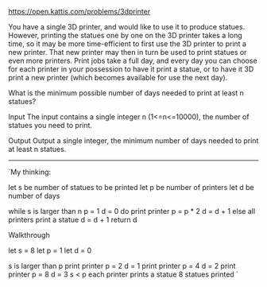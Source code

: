 https://open.kattis.com/problems/3dprinter

You have a single 3D printer, and would like to use it to produce
statues. However, printing the statues one by one on the 3D printer
takes a long time, so it may be more time-efficient to first use 
the 3D printer to print a new printer. That new printer may then in 
turn be used to print statues or even more printers. Print jobs take 
a full day, and every day you can choose for each printer in your 
possession to have it print a statue, or to have it 3D print a new 
printer (which becomes available for use the next day).

What is the minimum possible number of days needed to print at least n statues?

Input
The input contains a single integer n (1<=n<=10000), the number of statues you need to print.

Output
Output a single integer, the minimum number of days needed to print at least n statues.

--------------------------------------------------------------------------------------------

`My thinking:

let s be number of statues to be printed
let p be number of printers
let d be number of days

while s is larger than n 
    p = 1
    d = 0
    do 
        print printer 
        p = p * 2
        d = d + 1
    else 
        all printers print a statue
        d = d + 1
        return d

Walkthrough

let s = 8
let p = 1
let d = 0

s is larger than p
    print printer
        p = 2
        d = 1
    print printer
        p = 4
        d = 2
    print printer 
        p = 8
        d = 3
s < p 
    each printer prints a statue
    8 statues printed
`